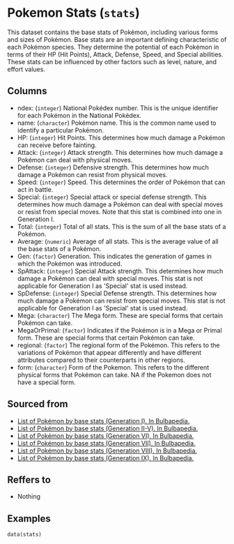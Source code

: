 # Pokemon Stats (`stats`)

This dataset contains the base stats of Pokémon, including various forms and sizes of Pokémon. Base stats are an important defining characteristic of each Pokémon species. They determine the potential of each Pokémon in terms of their HP (Hit Points), Attack, Defense, Speed, and Special abilities. These stats can be influenced by other factors such as level, nature, and effort values.


## Columns
  - ndex: (`integer`) National Pokédex number. This is the unique identifier for each Pokémon in the National Pokédex.
  - name: (`character`) Pokémon name. This is the common name used to identify a particular Pokémon.
  - HP: (`integer`) Hit Points. This determines how much damage a Pokémon can receive before fainting.
  - Attack: (`integer`) Attack strength. This determines how much damage a Pokémon can deal with physical moves.
  - Defense: (`integer`) Defensive strength. This determines how much damage a Pokémon can resist from physical moves.
  - Speed: (`integer`) Speed. This determines the order of Pokémon that can act in battle.
  - Special: (`integer`) Special attack or special defense strength. This determines how much damage a Pokémon can deal with special moves or resist from special moves. Note that this stat is combined into one in Generation I.
  - Total: (`integer`) Total of all stats. This is the sum of all the base stats of a Pokémon.
  - Average: (`numeric`) Average of all stats. This is the average value of all the base stats of a Pokémon.
  - Gen: (`factor`) Generation. This indicates the generation of games in which the Pokémon was introduced.
  - SpAttack: (`integer`) Special Attack strength. This determines how much damage a Pokémon can deal with special moves. This stat is not applicable for Generation I as 'Special' stat is used instead.
  - SpDefense: (`integer`) Special Defense strength. This determines how much damage a Pokémon can resist from special moves. This stat is not applicable for Generation I as 'Special' stat is used instead.
  - Mega: (`character`) The Mega form. These are special forms that certain Pokémon can take.
  - MegaOrPrimal: (`factor`) Indicates if the Pokémon is in a Mega or Primal form. These are special forms that certain Pokémon can take.
  - regional: (`factor`) The regional form of the Pokémon. This refers to the variations of Pokémon that appear differently and have different attributes compared to their counterparts in other regions.
  - form: (`character`) Form of the Pokemon. This refers to the different physical forms that Pokémon can take. NA if the Pokemon does not have a special form.

## Sourced from
  - [List of Pokémon by base stats (Generation I). In Bulbapedia.](https://bulbapedia.bulbagarden.net/wiki/List_of_Pok%C3%A9mon_by_base_stats_(Generation_I))
  - [List of Pokémon by base stats (Generation II-V). In Bulbapedia.](https://bulbapedia.bulbagarden.net/wiki/List_of_Pok%C3%A9mon_by_base_stats_(Generation_II-V))
  - [List of Pokémon by base stats (Generation VI). In Bulbapedia.](https://bulbapedia.bulbagarden.net/wiki/List_of_Pok%C3%A9mon_by_base_stats_(Generation_VI))
  - [List of Pokémon by base stats (Generation VII). In Bulbapedia.](https://bulbapedia.bulbagarden.net/wiki/List_of_Pok%C3%A9mon_by_base_stats_(Generation_VII))
  - [List of Pokémon by base stats (Generation VIII). In Bulbapedia.](https://bulbapedia.bulbagarden.net/wiki/List_of_Pok%C3%A9mon_by_base_stats_(Generation_VIII))
  - [List of Pokémon by base stats (Generation IX). In Bulbapedia.](https://bulbapedia.bulbagarden.net/wiki/List_of_Pok%C3%A9mon_by_base_stats_(Generation_IX))

## Reffers to
  - Nothing

## Examples
```
data(stats)
```
